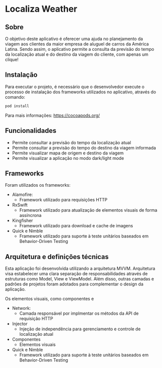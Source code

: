 # Localiza Weather

## Sobre

O objetivo deste aplicativo é oferecer uma ajuda no planejamento da viagem aos clientes da maior empresa de aluguel de carros da América Latina. Sendo assim, o aplicativo permite a consulta da previsão do tempo da localização atual e do destino da viagem do cliente, com apenas um clique!

## Instalação 

Para executar o projeto, é necessário que o desenvolvedor execute o processo de instalação dos frameworks utilizados no aplicativo, através do comando:

``` sh
pod install
```
Para mais informações: https://cocoapods.org/

## Funcionalidades

* Permite consultar a previsão do tempo da localização atual
* Permite consultar a previsão do tempo do destino da viagem informada
* Permite visualizar mapa de origem e destino da viagem
* Permite visualizar a aplicação no modo dark/light mode

## Frameworks

Foram utilizados os frameworks:

* Alamofire:
  * Framework utilizado para requisições HTTP
* RxSwift
  * Framework utilizado para atualização de elementos visuais de forma assíncrona
* Kingfisher
  * Framework utilizado para download e cache de imagens
* Quick e Nimble
  * Framework utilizado para suporte à teste unitários baseados em Behavior-Driven Testing

## Arquitetura e definições técnicas

Esta aplicação foi desenvolvida utilizando a arquitetura MVVM. Arquitetura visa estabelecer uma clara separação de responsabilidades através de estruturas como Model, View e ViewModel. Além disso, outras camadas e padrões de projetos foram adotados para complementar o design da aplicação.

Os elementos visuais, como componentes e 

* Network:
  * Camada responsável por implmentar os métodos da API de requisição HTTP
* Injector
  * Injeção de independência para gerenciamento e controle de localização atual
* Componentes
  * Elementos visuais
* Quick e Nimble
  * Framework utilizado para suporte à teste unitários baseados em Behavior-Driven Testing
